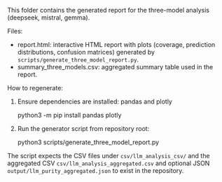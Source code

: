 This folder contains the generated report for the three-model analysis (deepseek, mistral, gemma).

Files:
- report.html: interactive HTML report with plots (coverage, prediction distributions, confusion matrices) generated by `scripts/generate_three_model_report.py`.
- summary_three_models.csv: aggregated summary table used in the report.

How to regenerate:
1. Ensure dependencies are installed: pandas and plotly

   python3 -m pip install pandas plotly

2. Run the generator script from repository root:

   python3 scripts/generate_three_model_report.py

The script expects the CSV files under `csv/llm_analysis_csv/` and the aggregated CSV `csv/llm_analysis_aggregated.csv` and optional JSON `output/llm_purity_aggregated.json` to exist in the repository.
